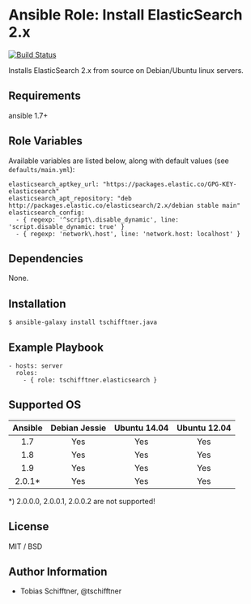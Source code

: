 # Ansible Role: Install ElasticSearch 2.x

[![Build Status](https://travis-ci.org/tschifftner/ansible-role-elasticsearch.svg)](https://travis-ci.org/tschifftner/ansible-role-elasticsearch)

Installs ElasticSearch 2.x from source on Debian/Ubuntu linux servers.

## Requirements

ansible 1.7+

## Role Variables

Available variables are listed below, along with default values (see `defaults/main.yml`):

```
elasticsearch_aptkey_url: "https://packages.elastic.co/GPG-KEY-elasticsearch"
elasticsearch_apt_repository: "deb http://packages.elastic.co/elasticsearch/2.x/debian stable main"
elasticsearch_config:
  - { regexp: '^script\.disable_dynamic', line: 'script.disable_dynamic: true' }
  - { regexp: 'network\.host', line: 'network.host: localhost' }
```

## Dependencies

None.

## Installation

```
$ ansible-galaxy install tschifftner.java
```

## Example Playbook

    - hosts: server
      roles:
        - { role: tschifftner.elasticsearch }

## Supported OS

Ansible          | Debian Jessie    | Ubuntu 14.04    | Ubuntu 12.04
:--------------: | :--------------: | :-------------: | :-------------: 
1.7              | Yes              | Yes             | Yes
1.8              | Yes              | Yes             | Yes
1.9              | Yes              | Yes             | Yes
2.0.1*           | Yes              | Yes             | Yes

*) 2.0.0.0, 2.0.0.1, 2.0.0.2 are not supported!

## License

MIT / BSD

## Author Information

 - Tobias Schifftner, @tschifftner